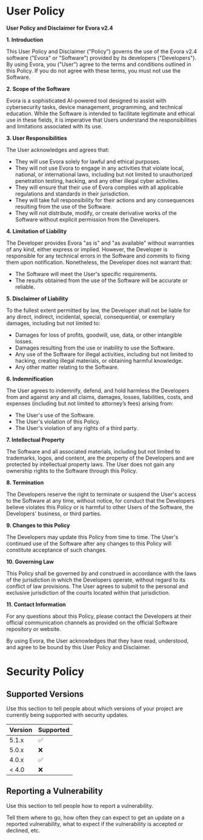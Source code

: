 # User Policy
**User Policy and Disclaimer for Evora v2.4**

**1. Introduction**

This User Policy and Disclaimer ("Policy") governs the use of the Evora v2.4 software ("Evora" or "Software") provided by its developers ("Developers"). By using Evora, you ("User") agree to the terms and conditions outlined in this Policy. If you do not agree with these terms, you must not use the Software.

**2. Scope of the Software**

Evora is a sophisticated AI-powered tool designed to assist with cybersecurity tasks, device management, programming, and technical education. While the Software is intended to facilitate legitimate and ethical use in these fields, it is imperative that Users understand the responsibilities and limitations associated with its use.

**3. User Responsibilities**

The User acknowledges and agrees that:
- They will use Evora solely for lawful and ethical purposes.
- They will not use Evora to engage in any activities that violate local, national, or international laws, including but not limited to unauthorized penetration testing, hacking, and any other illegal cyber activities.
- They will ensure that their use of Evora complies with all applicable regulations and standards in their jurisdiction.
- They will take full responsibility for their actions and any consequences resulting from the use of the Software.
- They will not distribute, modify, or create derivative works of the Software without explicit permission from the Developers.

**4. Limitation of Liability**

The Developer provides Evora "as is" and "as available" without warranties of any kind, either express or implied. However, the Developer is responsible for any technical errors in the Software and commits to fixing them upon notification. Nonetheless, the Developer does not warrant that:
- The Software will meet the User's specific requirements.
- The results obtained from the use of the Software will be accurate or reliable.

**5. Disclaimer of Liability**

To the fullest extent permitted by law, the Developer shall not be liable for any direct, indirect, incidental, special, consequential, or exemplary damages, including but not limited to:
- Damages for loss of profits, goodwill, use, data, or other intangible losses.
- Damages resulting from the use or inability to use the Software.
- Any use of the Software for illegal activities, including but not limited to hacking, creating illegal materials, or obtaining harmful knowledge.
- Any other matter relating to the Software.

**6. Indemnification**

The User agrees to indemnify, defend, and hold harmless the Developers from and against any and all claims, damages, losses, liabilities, costs, and expenses (including but not limited to attorney’s fees) arising from:
- The User's use of the Software.
- The User's violation of this Policy.
- The User's violation of any rights of a third party.

**7. Intellectual Property**

The Software and all associated materials, including but not limited to trademarks, logos, and content, are the property of the Developers and are protected by intellectual property laws. The User does not gain any ownership rights to the Software through this Policy.

**8. Termination**

The Developers reserve the right to terminate or suspend the User's access to the Software at any time, without notice, for conduct that the Developers believe violates this Policy or is harmful to other Users of the Software, the Developers' business, or third parties.

**9. Changes to this Policy**

The Developers may update this Policy from time to time. The User's continued use of the Software after any changes to this Policy will constitute acceptance of such changes.

**10. Governing Law**

This Policy shall be governed by and construed in accordance with the laws of the jurisdiction in which the Developers operate, without regard to its conflict of law provisions. The User agrees to submit to the personal and exclusive jurisdiction of the courts located within that jurisdiction.

**11. Contact Information**

For any questions about this Policy, please contact the Developers at their official communication channels as provided on the official Software repository or website.

By using Evora, the User acknowledges that they have read, understood, and agree to be bound by this User Policy and Disclaimer.

# Security Policy

## Supported Versions

Use this section to tell people about which versions of your project are
currently being supported with security updates.

| Version | Supported          |
| ------- | ------------------ |
| 5.1.x   | :white_check_mark: |
| 5.0.x   | :x:                |
| 4.0.x   | :white_check_mark: |
| < 4.0   | :x:                |

## Reporting a Vulnerability

Use this section to tell people how to report a vulnerability.

Tell them where to go, how often they can expect to get an update on a
reported vulnerability, what to expect if the vulnerability is accepted or
declined, etc.

